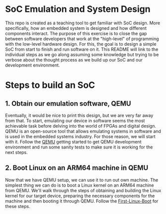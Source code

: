 # SoC Emulation and System Design
This repo is created as a teaching tool to get familiar with SoC design. More specifically, how an embedded system is designed and how different components interact. The purpose of this exercise is to close the gap between software developers that work at the "high-level" of programming with the low-level hardware design. For this, the goal is to design a simple SoC from start to finish and run software on it. This README will link to the individual steps as we go along assuming some knowledge but trying to be verbose about the thought process as we build up our SoC and our development environment.

# Steps to build an SoC
## 1. Obtain our emulation software, QEMU
Eventually, it would be nice to print this design, but we are very far away from that. To start, emulating our device in software seems the most achievable task before delving into the world of FPGAs and digital design. QEMU is an open-source tool that allows emulating systems in software and is used in the embedded systems industry. For those reason, we will start with it. Follow the [QEMU](1-qemu-setup.md) getting started to get QEMU development environment and run some sanity tests to make sure it is working for the next steps.

## 2. Boot Linux on an ARM64 machine in QEMU
Now that we have QEMU setup, we can use it to run out own machine. The simplest thing we can do is to boot a Linux kernel on an ARM64 machine from QEMU. We'll walk through the steps of obtaining and building the Linux kernel for our target device, preparing the necessary components for the machine and then booting it through QEMU. Follow the [First-Linux-Boot](2-first-linux-boot.md) for these steps.
